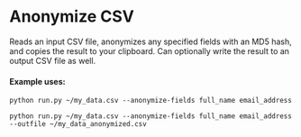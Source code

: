 # Anonymize CSV

Reads an input CSV file, anonymizes any specified fields with an MD5 hash, and copies the result to your clipboard. Can optionally write the result to an output CSV file as well.


#### Example uses:
```
python run.py ~/my_data.csv --anonymize-fields full_name email_address
```

```
python run.py ~/my_data.csv --anonymize-fields full_name email_address --outfile ~/my_data_anonymized.csv
```
